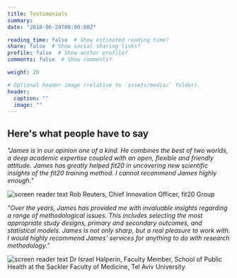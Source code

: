 ```yaml
---
title: Testimonials
summary: 
date: "2018-06-28T00:00:00Z"

reading_time: false  # Show estimated reading time?
share: false  # Show social sharing links?
profile: false  # Show author profile?
comments: false  # Show comments?

weight: 20

# Optional header image (relative to `assets/media/` folder).
header:
  caption: ""
  image: ""
---
```


## Here's what people have to say

*"James is in our opinion one of a kind. He combines the best of two worlds, a deep academic expertise coupled with an open, flexible and friendly attitude. James has greatly helped fit20 in uncovering new scientific insights of the fit20 training method. I cannot recommend James highly enough."*

![screen reader text](rob.jpg "caption") 
Rob Reuters, Chief Innovation Officer, fit20 Group

*"Over the years, James has provided me with invaluable insights regarding a range of methodological issues. This includes selecting the most appropriate study designs, primary and secondary outcomes, and statistical models. James is not only sharp, but a real pleasure to work with. I would highly recommend James' services for anything to do with research methodology."*

![screen reader text](israel.jpg "caption") 
Dr Israel Halperin, Faculty Member, School of Public Health at the Sackler Faculty of Medicine, Tel Aviv University

